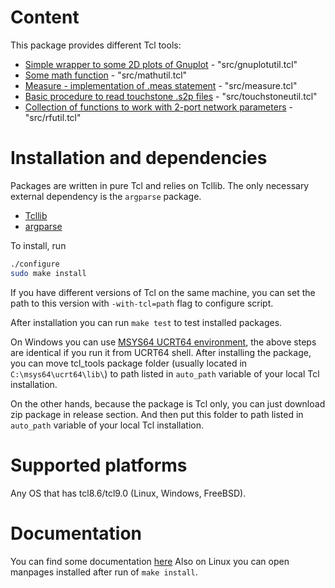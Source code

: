 # Content

This package provides different Tcl tools:
- [Simple wrapper to some 2D plots of Gnuplot](https://georgtree.github.io/tcl_tools/index-gnuplotutil.html) - "src/gnuplotutil.tcl"
- [Some math function](https://georgtree.github.io/tcl_tools/index-mathutil.html) - "src/mathutil.tcl"
- [Measure - implementation of .meas statement](https://georgtree.github.io/tcl_tools/index-measure.html) - "src/measure.tcl"
- [Basic procedure to read touchstone .s2p files](https://georgtree.github.io/tcl_tools/index-touchstoneutil.html) - "src/touchstoneutil.tcl"
- [Collection of functions to work with 2-port network parameters](https://georgtree.github.io/tcl_tools/index-rfutil.html) - "src/rfutil.tcl"

# Installation and dependencies

Packages are written in pure Tcl and relies on Tcllib. The only necessary external dependency is 
the `argparse` package.

- [Tcllib](https://www.tcl.tk/software/tcllib/)
- [argparse](https://wiki.tcl-lang.org/page/argparse)

To install, run 
```bash
./configure
sudo make install
```
If you have different versions of Tcl on the same machine, you can set the path to this version with `-with-tcl=path`
flag to configure script.

After installation you can run `make test` to test installed packages.

On Windows you can use [MSYS64 UCRT64 environment](https://www.msys2.org/), the above
steps are identical if you run it from UCRT64 shell. After installing the package, you can move tcl_tools package
folder (usually located in `C:\msys64\ucrt64\lib\`) to path listed in `auto_path` variable of your local Tcl
installation.

On the other hands, because the package is Tcl only, you can just download zip package in release section. And then 
put this folder to path listed in `auto_path` variable of your local Tcl installation.

# Supported platforms

Any OS that has tcl8.6/tcl9.0 (Linux, Windows, FreeBSD).

# Documentation

You can find some documentation [here](https://georgtree.github.io/tcl_tools)
Also on Linux you can open manpages installed after run of `make install`.
